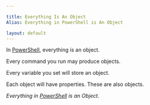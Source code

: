 ```yaml
---

title: Everything Is An Object
Alias: Everything in PowerShell is An Object

layout: default
---
```


In [PowerShell](/PowerShell), everything is an object.

Every command you run may produce objects.

Every variable you set will store an object.

Each object will have properties.  These are also objects.

_Everything in [PowerShell](/PowerShell) is an Object_.
